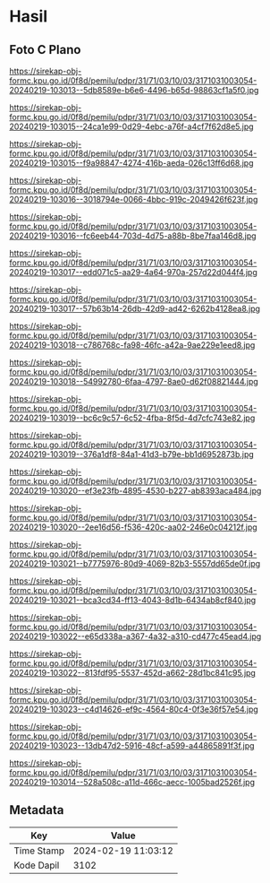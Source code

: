 # Hasil

## Foto C Plano

https://sirekap-obj-formc.kpu.go.id/0f8d/pemilu/pdpr/31/71/03/10/03/3171031003054-20240219-103013--5db8589e-b6e6-4496-b65d-98863cf1a5f0.jpg

https://sirekap-obj-formc.kpu.go.id/0f8d/pemilu/pdpr/31/71/03/10/03/3171031003054-20240219-103015--24ca1e99-0d29-4ebc-a76f-a4cf7f62d8e5.jpg

https://sirekap-obj-formc.kpu.go.id/0f8d/pemilu/pdpr/31/71/03/10/03/3171031003054-20240219-103015--f9a98847-4274-416b-aeda-026c13ff6d68.jpg

https://sirekap-obj-formc.kpu.go.id/0f8d/pemilu/pdpr/31/71/03/10/03/3171031003054-20240219-103016--3018794e-0066-4bbc-919c-2049426f623f.jpg

https://sirekap-obj-formc.kpu.go.id/0f8d/pemilu/pdpr/31/71/03/10/03/3171031003054-20240219-103016--fc6eeb44-703d-4d75-a88b-8be7faa146d8.jpg

https://sirekap-obj-formc.kpu.go.id/0f8d/pemilu/pdpr/31/71/03/10/03/3171031003054-20240219-103017--edd071c5-aa29-4a64-970a-257d22d044f4.jpg

https://sirekap-obj-formc.kpu.go.id/0f8d/pemilu/pdpr/31/71/03/10/03/3171031003054-20240219-103017--57b63b14-26db-42d9-ad42-6262b4128ea8.jpg

https://sirekap-obj-formc.kpu.go.id/0f8d/pemilu/pdpr/31/71/03/10/03/3171031003054-20240219-103018--c786768c-fa98-46fc-a42a-9ae229e1eed8.jpg

https://sirekap-obj-formc.kpu.go.id/0f8d/pemilu/pdpr/31/71/03/10/03/3171031003054-20240219-103018--54992780-6faa-4797-8ae0-d62f08821444.jpg

https://sirekap-obj-formc.kpu.go.id/0f8d/pemilu/pdpr/31/71/03/10/03/3171031003054-20240219-103019--bc6c9c57-6c52-4fba-8f5d-4d7cfc743e82.jpg

https://sirekap-obj-formc.kpu.go.id/0f8d/pemilu/pdpr/31/71/03/10/03/3171031003054-20240219-103019--376a1df8-84a1-41d3-b79e-bb1d6952873b.jpg

https://sirekap-obj-formc.kpu.go.id/0f8d/pemilu/pdpr/31/71/03/10/03/3171031003054-20240219-103020--ef3e23fb-4895-4530-b227-ab8393aca484.jpg

https://sirekap-obj-formc.kpu.go.id/0f8d/pemilu/pdpr/31/71/03/10/03/3171031003054-20240219-103020--2ee16d56-f536-420c-aa02-246e0c04212f.jpg

https://sirekap-obj-formc.kpu.go.id/0f8d/pemilu/pdpr/31/71/03/10/03/3171031003054-20240219-103021--b7775976-80d9-4069-82b3-5557dd65de0f.jpg

https://sirekap-obj-formc.kpu.go.id/0f8d/pemilu/pdpr/31/71/03/10/03/3171031003054-20240219-103021--bca3cd34-ff13-4043-8d1b-6434ab8cf840.jpg

https://sirekap-obj-formc.kpu.go.id/0f8d/pemilu/pdpr/31/71/03/10/03/3171031003054-20240219-103022--e65d338a-a367-4a32-a310-cd477c45ead4.jpg

https://sirekap-obj-formc.kpu.go.id/0f8d/pemilu/pdpr/31/71/03/10/03/3171031003054-20240219-103022--813fdf95-5537-452d-a662-28d1bc841c95.jpg

https://sirekap-obj-formc.kpu.go.id/0f8d/pemilu/pdpr/31/71/03/10/03/3171031003054-20240219-103023--c4d14626-ef9c-4564-80c4-0f3e36f57e54.jpg

https://sirekap-obj-formc.kpu.go.id/0f8d/pemilu/pdpr/31/71/03/10/03/3171031003054-20240219-103023--13db47d2-5916-48cf-a599-a44865891f3f.jpg

https://sirekap-obj-formc.kpu.go.id/0f8d/pemilu/pdpr/31/71/03/10/03/3171031003054-20240219-103014--528a508c-a11d-466c-aecc-1005bad2526f.jpg


## Metadata

| Key        | Value               |
| ---------- | ------------------- |
| Time Stamp | 2024-02-19 11:03:12 |
| Kode Dapil | 3102                |



